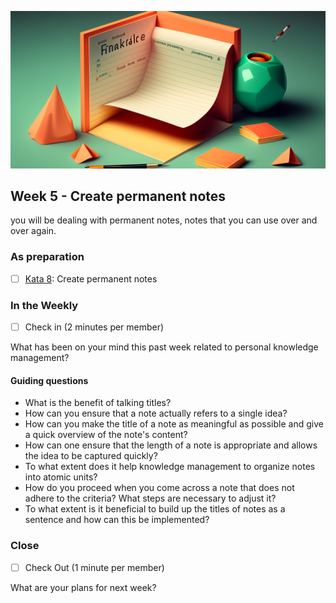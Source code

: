 ![Note length](images/woche5.png)

## Week 5 - Create permanent notes

you will be dealing with permanent notes, notes that you can use over and over again.

### As preparation

- [ ] [Kata 8](2-1-Kata-8.md): Create permanent notes

### In the Weekly

- [ ] Check in (2 minutes per member)

What has been on your mind this past week related to personal knowledge management?

#### Guiding questions

- What is the benefit of talking titles?
- How can you ensure that a note actually refers to a single idea?
- How can you make the title of a note as meaningful as possible and give a quick overview of the note's content?
- How can one ensure that the length of a note is appropriate and allows the idea to be captured quickly?
- To what extent does it help knowledge management to organize notes into atomic units?
- How do you proceed when you come across a note that does not adhere to the criteria? What steps are necessary to adjust it?
- To what extent is it beneficial to build up the titles of notes as a sentence and how can this be implemented?


### Close

- [ ] Check Out (1 minute per member)

What are your plans for next week?


